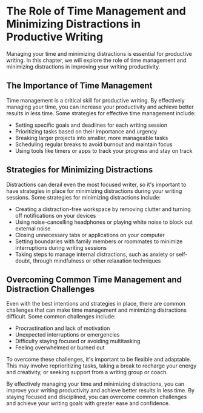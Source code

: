 The Role of Time Management and Minimizing Distractions in Productive Writing
=============================================================================================================================

Managing your time and minimizing distractions is essential for productive writing. In this chapter, we will explore the role of time management and minimizing distractions in improving your writing productivity.

The Importance of Time Management
---------------------------------

Time management is a critical skill for productive writing. By effectively managing your time, you can increase your productivity and achieve better results in less time. Some strategies for effective time management include:

* Setting specific goals and deadlines for each writing session
* Prioritizing tasks based on their importance and urgency
* Breaking larger projects into smaller, more manageable tasks
* Scheduling regular breaks to avoid burnout and maintain focus
* Using tools like timers or apps to track your progress and stay on track

Strategies for Minimizing Distractions
--------------------------------------

Distractions can derail even the most focused writer, so it's important to have strategies in place for minimizing distractions during your writing sessions. Some strategies for minimizing distractions include:

* Creating a distraction-free workspace by removing clutter and turning off notifications on your devices
* Using noise-cancelling headphones or playing white noise to block out external noise
* Closing unnecessary tabs or applications on your computer
* Setting boundaries with family members or roommates to minimize interruptions during writing sessions
* Taking steps to manage internal distractions, such as anxiety or self-doubt, through mindfulness or other relaxation techniques

Overcoming Common Time Management and Distraction Challenges
------------------------------------------------------------

Even with the best intentions and strategies in place, there are common challenges that can make time management and minimizing distractions difficult. Some common challenges include:

* Procrastination and lack of motivation
* Unexpected interruptions or emergencies
* Difficulty staying focused or avoiding multitasking
* Feeling overwhelmed or burned out

To overcome these challenges, it's important to be flexible and adaptable. This may involve reprioritizing tasks, taking a break to recharge your energy and creativity, or seeking support from a writing group or coach.

By effectively managing your time and minimizing distractions, you can improve your writing productivity and achieve better results in less time. By staying focused and disciplined, you can overcome common challenges and achieve your writing goals with greater ease and confidence.
